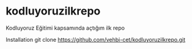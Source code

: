 # kodluyoruzilkrepo
Kodluyoruz Eğitimi kapsamında açtığım ilk repo

Installation
git clone https://github.com/vehbi-cet/kodluyoruzilkrepo.git
